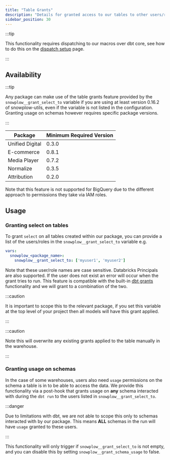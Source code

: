 ```yaml
---
title: "Table Grants"
description: "Details for granted access to our tables to other users/roles"
sidebar_position: 30
---
```


:::tip

This functionality requires dispatching to our macros over dbt core, see how to do this on the [dispatch setup](/docs/modeling-your-data/modeling-your-data-with-dbt/package-mechanics/dispatch/index.md) page.

:::

## Availability
:::tip

Any package can make use of the table grants feature provided by the `snowplow__grant_select_to` variable if you are using at least version 0.16.2 of snowplow-utils, even if the variable is not listed in the configuration. Granting usage on schemas however requires specific package versions.

:::

| Package | Minimum Required Version |
|---------|--------------------------|
| Unified Digital | 0.3.0 |
| E-commerce | 0.8.1 |
| Media Player | 0.7.2 |
| Normalize | 0.3.5 |
| Attribution | 0.2.0|

Note that this feature is not supported for BigQuery due to the different approach to permissions they take via IAM roles.

## Usage
### Granting select on tables
To grant `select` on all tables created within our package, you can provide a list of the users/roles in the `snowplow__grant_select_to` variable e.g.

```yaml title=dbt_project.yml
vars:
  snowplow_<package_name>:
    snowplow__grant_select_to: ['myuser1', 'myuser2']
```
Note that these user/role names are case sensitive. Databricks Principals are also supported. If the user does not exist an error will occur when the grant tries to run. This feature is compatible with the built-in [dbt grants](https://docs.getdbt.com/reference/resource-configs/grants) functionality and we will grant to a combination of the two.

:::caution

It is important to scope this to the relevant package, if you set this variable at the top level of your project then all models will have this grant applied.

:::

:::caution

Note this will overwrite any existing grants applied to the table manually in the warehouse.

:::

### Granting usage on schemas
In the case of some warehouses, users also need `usage` permissions on the schema a table is in to be able to access the data. We provide this functionality via a post-hook that grants usage on **any** schema interacted with during the `dbt run` to the users listed in `snowplow__grant_select_to`.

:::danger

Due to limitations with dbt, we are not able to scope this only to schemas interacted with by our package. This means **ALL** schemas in the run will have `usage` granted to these users.

:::

This functionality will only trigger if `snowplow__grant_select_to` is not empty, and you can disable this by setting `snowplow__grant_schema_usage` to false.
